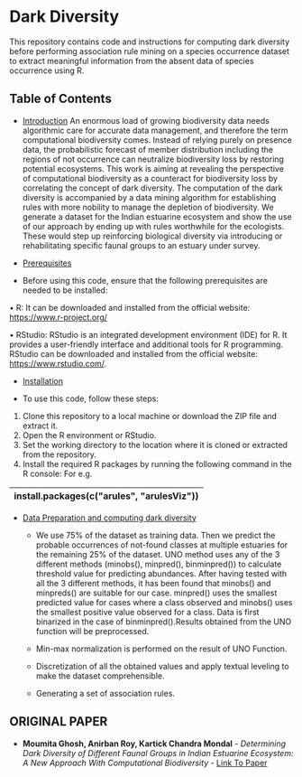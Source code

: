 # Dark Diversity

This repository contains code and instructions for computing dark diversity before performing association rule mining on a species occurrence dataset to extract meaningful information from the absent data of species occurrence using R.

## Table of Contents

- [Introduction](#Introduction)
An enormous load of growing biodiversity data needs algorithmic care for accurate data management, and therefore the term computational biodiversity comes. Instead of relying purely on presence data, the probabilistic forecast of member distribution including the regions of not occurrence can neutralize biodiversity loss by restoring potential ecosystems. This work is aiming at revealing the perspective of computational biodiversity as a counteract for biodiversity loss by correlating the concept of dark diversity. The computation of the dark
diversity is accompanied by a data mining algorithm for establishing rules with more nobility to manage the depletion of biodiversity.
We generate a dataset for the Indian estuarine ecosystem and show the use of our approach by ending up with rules worthwhile for the ecologists.
These would step up reinforcing biological diversity via introducing or rehabilitating specific faunal groups to an estuary under survey.


- [Prerequisites](#Prerequisites)
  
- Before using this code, ensure that the following prerequisites are needed to be installed:

•	R: It can be downloaded and installed from the official website: https://www.r-project.org/

•	RStudio: RStudio is an integrated development environment (IDE) for R. It provides a user-friendly interface and additional tools for R programming. RStudio can be downloaded and installed from the official website: https://www.rstudio.com/.




- [Installation](#Installation)

- To use this code, follow these steps:
1.	Clone this repository to a local machine or download the ZIP file and extract it.
2.	Open the R environment or RStudio.
3.	Set the working directory to the location where it is cloned or extracted from   the repository.
4.	Install the required R packages by running the following command in the R console: For e.g.

|install.packages(c("arules", "arulesViz"))|
| :- |
- [Data Preparation and computing dark diversity](#DataPreration)
    - We use 75\% of the dataset as training data. Then we predict the probable occurrences of not-found classes at multiple estuaries for the remaining 25\% of 
      the dataset. UNO method uses any of the 3 different methods (minobs(), minpred(), binminpred()) to calculate threshold value for predicting abundances. 
      After having tested with all the 3 different methods, it has been found that minobs() and minpreds() are suitable for our case. minpred() uses the 
      smallest predicted value for cases where a class observed and minobs() uses the smallest positive value observed for a class. Data is first binarized in 
      the case of binminpred().Results obtained from the UNO function will be preprocessed.

  - Min-max normalization is performed on the result of UNO Function.
    
  - Discretization of all the obtained values and apply textual leveling to make the dataset comprehensible.
 
  - Generating a set of association rules. 

## ORIGINAL PAPER
* **Moumita Ghosh, Anirban Roy, Kartick Chandra Mondal** - *Determining Dark Diversity of Different Faunal Groups in Indian Estuarine Ecosystem: A New Approach With Computational Biodiversity* - [Link To Paper](https://link.springer.com/chapter/10.1007/978-981-16-4435-1_16)
